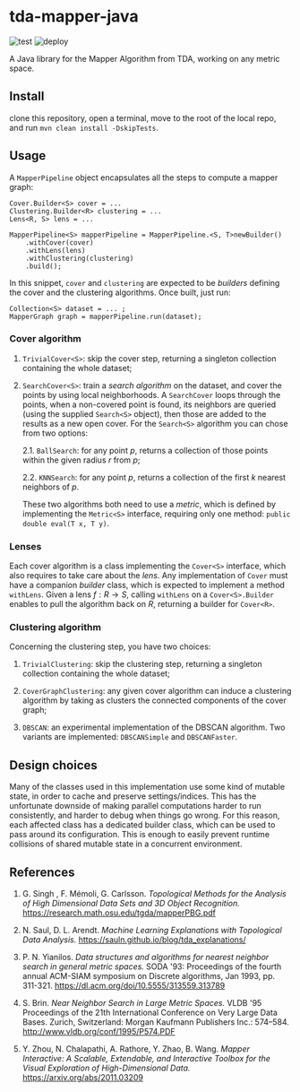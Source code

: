 # tda-mapper-java
![test](https://github.com/lucasimi/tda-mapper-java/actions/workflows/test.yaml/badge.svg) ![deploy](https://github.com/lucasimi/tda-mapper-java/actions/workflows/deploy.yaml/badge.svg)

A Java library for the Mapper Algorithm from TDA, working on any metric space.

## Install

clone this repository, open a terminal, move to the root of the local repo, and run `mvn clean install -DskipTests`.

## Usage

A `MapperPipeline` object encapsulates all the steps to compute a mapper graph: 

```
Cover.Builder<S> cover = ...
Clustering.Builder<R> clustering = ...
Lens<R, S> lens = ...

MapperPipeline<S> mapperPipeline = MapperPipeline.<S, T>newBuilder()
    .withCover(cover)
    .withLens(lens)
    .withClustering(clustering)
    .build();
```

In this snippet, `cover` and `clustering` are expected to be *builders* defining the cover and the clustering algorithms. Once built, just run:

```
Collection<S> dataset = ... ;
MapperGraph graph = mapperPipeline.run(dataset);
```

### Cover algorithm

1. `TrivialCover<S>`: skip the cover step, returning a singleton collection containing the whole dataset;

2. `SearchCover<S>`: train a *search algorithm* on the dataset, and cover the points by using local neighborhoods.  A `SearchCover` loops through the points, when a non-covered point is found, its neighbors are queried (using the supplied `Search<S>` object), then those are added to the results as a new open cover. For the `Search<S>` algorithm you can chose from two options:

    2.1. `BallSearch`: for any point $p$, returns a collection of those points within the given radius $r$ from $p$;
        
    2.2. `KNNSearch`: for any point $p$, returns a collection of the first $k$ nearest neighbors of $p$.

    These two algorithms both need to use a *metric*, which is defined by implementing the `Metric<S>` interface, requiring only one method: `public double eval(T x, T y)`.

### Lenses

Each cover algorithm is a class implementing the `Cover<S>` interface, which also requires to take care about the *lens*. Any implementation of `Cover` must have a companion *builder* class, which is expected to implement a method `withLens`. Given a lens $f: R \to S$, calling `withLens` on a `Cover<S>.Builder` enables to pull the algorithm back on $R$, returning a builder for `Cover<R>`. 

### Clustering algorithm

Concerning the clustering step, you have two choices:

1. `TrivialClustering`: skip the clustering step, returning a singleton collection containing the whole dataset;

2. `CoverGraphClustering`: any given cover algorithm can induce a clustering algorithm by taking as clusters the connected components of the cover graph;

3. `DBSCAN`: an experimental implementation of the DBSCAN algorithm. Two variants are implemented: `DBSCANSimple` and `DBSCANFaster`.

## Design choices

Many of the classes used in this implementation use some kind of mutable state, in order to cache and preserve settings/indices. This has the unfortunate downside of making parallel computations harder to run consistently, and harder to debug when things go wrong. For this reason, each affected class has a dedicated builder class, which can be used to pass around its configuration. This is enough to easily prevent runtime collisions of shared mutable state in a concurrent environment.

## References

1. G. Singh , F. Mémoli, G. Carlsson. *Topological Methods for the Analysis of High Dimensional Data Sets and 3D Object Recognition.* https://research.math.osu.edu/tgda/mapperPBG.pdf

1. N. Saul, D. L. Arendt. *Machine Learning Explanations with Topological Data Analysis.* https://sauln.github.io/blog/tda_explanations/

2. P. N. Yianilos. *Data structures and algorithms for nearest neighbor search in general metric spaces.* SODA '93: Proceedings of the fourth annual ACM-SIAM symposium on Discrete algorithms, Jan 1993, pp. 311-321. https://dl.acm.org/doi/10.5555/313559.313789

3. S. Brin. *Near Neighbor Search in Large Metric Spaces.* VLDB '95 Proceedings of the 21th International Conference on Very Large Data Bases. Zurich, Switzerland: Morgan Kaufmann Publishers Inc.: 574–584. http://www.vldb.org/conf/1995/P574.PDF

4. Y. Zhou, N. Chalapathi, A. Rathore, Y. Zhao, B. Wang. *Mapper Interactive: A Scalable, Extendable, and Interactive Toolbox for the Visual Exploration of High-Dimensional Data.* https://arxiv.org/abs/2011.03209
